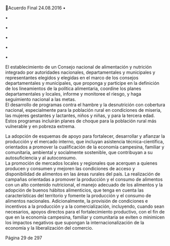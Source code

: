 Acuerdo Final 
24.08.2016 
•

 
•

•

 
•
 
•

 
•

El  establecimiento  de  un  Consejo  nacional  de  alimentación  y  nutrición  integrado  por 
autoridades  nacionales,  departamentales  y  municipales  y  representantes  elegidos  y 
elegidas  en  el  marco  de  los  consejos  departamentales  y  municipales,  que  proponga  y 
participe en la definición de los lineamientos de la política alimentaria, coordine los planes 
departamentales y locales, informe y monitoree el riesgo, y haga seguimiento nacional a las 
metas.  
El  desarrollo  de  programas  contra  el  hambre  y  la  desnutrición  con  cobertura  nacional, 
especialmente para la población rural en condiciones de miseria, las mujeres gestantes y 
lactantes, niños y niñas, y para la tercera edad. Estos programas incluirán planes de choque 
para la población rural más vulnerable y en pobreza extrema.  
 
La adopción de esquemas de apoyo para fortalecer, desarrollar y afianzar la producción y 
el  mercado  interno,  que  incluyan  asistencia  técnica-científica,  orientados  a  promover  la 
cualificación de la economía campesina, familiar y comunitaria, ambiental y socialmente 
sostenible, que contribuyan a su autosuficiencia y al autoconsumo.  
La  promoción  de  mercados  locales  y  regionales  que  acerquen  a  quienes  producen  y 
consumen y mejoren las condiciones de acceso y disponibilidad de alimentos en las áreas 
rurales del país. 
La realización de campañas orientadas a promover la producción y el consumo de alimentos 
con un alto contenido nutricional, el manejo adecuado de los alimentos y la adopción de 
buenos hábitos alimenticios, que tenga en cuenta las características del territorio y fomente 
la producción y el consumo de alimentos nacionales. 
Adicionalmente,  la  provisión  de  condiciones  e  incentivos  a  la  producción  y  a  la 
comercialización,  incluyendo,  cuando  sean  necesarios,  apoyos  directos  para  el 
fortalecimiento  productivo,  con  el  fin  de  que  en  la  economía  campesina,  familiar  y 
comunitaria  se  eviten  o  minimicen  los  impactos  negativos  que  supongan  la 
internacionalización de la economía y la liberalización del comercio. 

 
 
 
 
 
 
 
 
 
Página 29 de 297 
 

